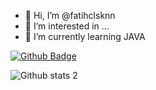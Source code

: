 - 👋 Hi, I’m @fatihclsknn
- 👀 I’m interested in ...
- 🌱 I’m currently learning JAVA

<!---
fatihclsknn/fatihclsknn is a ✨ special ✨ repository because its `README.md` (this file) appears on your GitHub profile.
You can click the Preview link to take a look at your changes.
--->
[![Github Badge](https://img.shields.io/badge/-Github-000?style=quare&labelColor=000&logo=Github&logoColor=white&link=link)](link) 

![Github stats 2](https://github-readme-stats.vercel.app/api?username=fatihclsknn&show_icons=true&theme=radical)
